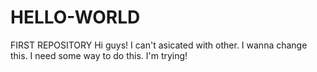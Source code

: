 # HELLO-WORLD
FIRST REPOSITORY
Hi guys!
I can't asicated with other. I wanna change this. I need some way to do this. I'm trying!
